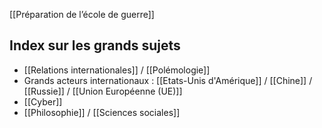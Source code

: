 [[Préparation de l’école de guerre]]

## Index sur les grands sujets

- [[Relations internationales]] / [[Polémologie]]
- Grands acteurs internationaux : [[Etats-Unis d'Amérique]] / [[Chine]] / [[Russie]] / [[Union Européenne (UE)]]
- [[Cyber]]
- [[Philosophie]] / [[Sciences sociales]]
